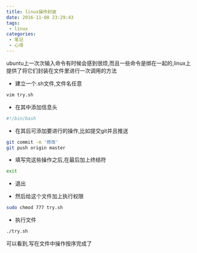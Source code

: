 ```yaml
---
title: linux操作封装
date: 2016-11-08 23:29:43
tags:
 - linux
categories:
 - 笔记
 - 心得
---
```


 ubuntu上一次次输入命令有时候会感到很烦,而且一些命令是绑在一起的,linux上提供了将它们封装在文件里进行一次调用的方法

<!-- more -->

 - 建立一个.sh文件,文件名任意

```bash
vim try.sh
```

 - 在其中添加信息头

```bash
#!/bin/bash
```

 - 在其后可添加要进行的操作,比如提交git并且推送

```bash
git commit -m '修改'
git push origin master
```

 - 填写完这些操作之后,在最后加上终结符

```bash
exit
```

 - 退出

 - 然后给这个文件加上执行权限

```bash
sudo chmod 777 try.sh
```

 - 执行文件

```bash
./try.sh
```

可以看到,写在文件中操作按序完成了
